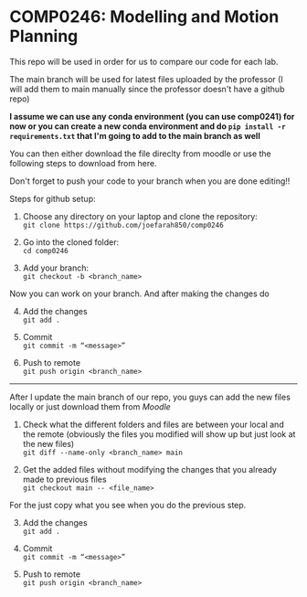 # COMP0246: Modelling and Motion Planning

This repo will be used in order for us to compare our code for each lab. 

The main branch will be used for latest files uploaded by the professor (I will add them to main manually since the professor doesn't have a github repo)

**I assume we can use any conda environment (you can use comp0241) for now or you can create a new conda environment and do ```pip install -r requirements.txt``` that I'm going to add to the main branch as well**

You can then either download the file direclty from moodle or use the following steps to download from here.

Don't forget to push your code to your branch when you are done editing!!

Steps for github setup:

1. Choose any directory on your laptop and clone the repository:  
 ```git clone https://github.com/joefarah850/comp0246```

2. Go into the cloned folder:  
```cd comp0246```

3. Add your branch:  
```git checkout -b <branch_name>```

Now you can work on your branch. And after making the changes do  

4. Add the changes  
```git add .```

5. Commit  
```git commit -m “<message>”```

6. Push to remote  
```git push origin <branch_name>```

--------------------------------------

After I update the main branch of our repo, you guys can add the new files locally or just download them from *Moodle*

1. Check what the different folders and files are between your local and the remote (obviously the files you modified will show up but just look at the new files)  
```git diff --name-only <branch_name> main```

2. Get the added files without modifying the changes that you already made to previous files  
```git checkout main -- <file_name>```

For the <file name> just copy what you see when you do the previous step.

3. Add the changes  
```git add .```

4. Commit  
```git commit -m “<message>” ```

5. Push to remote  
```git push origin <branch_name>```
